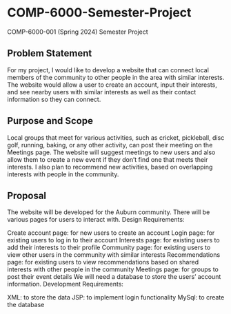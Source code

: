 # COMP-6000-Semester-Project
COMP-6000-001 (Spring 2024) Semester Project

## Problem Statement
For my project, I would like to develop a website that can connect local members of the community to other people in the area with similar interests. The website would allow a user to create an account, input their interests, and see nearby users with similar interests as well as their contact information so they can connect.

## Purpose and Scope
Local groups that meet for various activities, such as cricket, pickleball, disc golf, running, baking, or any other activity, can post their meeting on the Meetings page. The website will suggest meetings to new users and also allow them to create a new event if they don’t find one that meets their interests. I also plan to recommend new activities, based on overlapping interests with people in the community.

## Proposal

The website will be developed for the Auburn community. There will be various pages for users to interact with. Design Requirements:

Create account page: for new users to create an account
Login page: for existing users to log in to their account
Interests page: for existing users to add their interests to their profile
Community page: for existing users to view other users in the community with similar interests
Recommendations page: for existing users to view recommendations based on shared interests with other people in the community
Meetings page: for groups to post their event details
We will need a database to store the users’ account information.
Development Requirements:

XML: to store the data
JSP: to implement login functionality
MySql: to create the database
